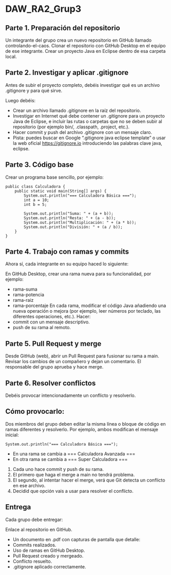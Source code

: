 # DAW_RA2_Grup3

## Parte 1. Preparación del repositorio
Un integrante del grupo crea un nuevo repositorio en GitHub llamado controlando-el-caos.
Clonar el repositorio con GitHub Desktop en el equipo de ese integrante.
Crear un proyecto Java en Eclipse dentro de esa carpeta local.


## Parte 2. Investigar y aplicar .gitignore
Antes de subir el proyecto completo, debéis investigar qué es un archivo .gitignore y para qué sirve.

Luego debéis:

* Crear un archivo llamado .gitignore en la raíz del repositorio.
* Investigar en Internet qué debe contener un .gitignore para un proyecto Java de Eclipse, e incluir las rutas o carpetas que no se deben subir al repositorio (por ejemplo bin/, .classpath, .project, etc.).
* Hacer commit y push del archivo .gitignore con un mensaje claro.
* Pista: puedes buscar en Google “.gitignore java eclipse template” o usar la web oficial https://gitignore.io introduciendo las palabras clave java, eclipse.



## Parte 3. Código base
Crear un programa base sencillo, por ejemplo:

```
public class Calculadora {
    public static void main(String[] args) {
        System.out.println("=== Calculadora Básica ===");
        int a = 10;
        int b = 5;
 
        System.out.println("Suma: " + (a + b));
        System.out.println("Resta: " + (a - b));
        System.out.println("Multiplicación: " + (a * b));
        System.out.println("División: " + (a / b));
    }
}
```
 


## Parte 4. Trabajo con ramas y commits
Ahora sí, cada integrante en su equipo haced lo siguiente:

En GitHub Desktop, crear una rama nueva para su funcionalidad, por ejemplo:
* rama-suma
* rama-potencia
* rama-raiz
* rama-porcentaje
En cada rama, modificar el código Java añadiendo una nueva operación o mejora (por ejemplo, leer números por teclado, las diferentes operaciones, etc.).
Hacer:
* commit con un mensaje descriptivo.
* push de su rama al remoto.


## Parte 5. Pull Request y merge
Desde GitHub (web), abrir un Pull Request para fusionar su rama a main.
Revisar los cambios de un compañero y dejan un comentario.
El responsable del grupo aprueba y hace merge.


## Parte 6. Resolver conflictos
Debéis provocar intencionadamente un conflicto y resolverlo.

## Cómo provocarlo:
Dos miembros del grupo deben editar la misma línea o bloque de código en ramas diferentes y resolverlo.
Por ejemplo, ambos modifican el mensaje inicial:
 
```
System.out.println("=== Calculadora Básica ===");
```
 
* En una rama se cambia a === Calculadora Avanzada ===
* En otra rama se cambia a === Super Calculadora ===
1. Cada uno hace commit y push de su rama.
2. El primero que haga el merge a main no tendrá problema.
3. El segundo, al intentar hacer el merge, verá que Git detecta un conflicto en ese archivo.
4. Decidid que opción vais a usar para resolver el conflicto.


## Entrega
Cada grupo debe entregar:

Enlace al repositorio en GitHub.
* Un documento en .pdf con capturas de pantalla que detalle:
* Commits realizados.
* Uso de ramas en GitHub Desktop.
* Pull Request creado y mergeado.
* Conflicto resuelto.
* .gitignore aplicado correctamente.
